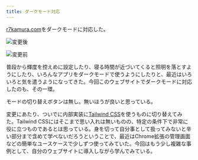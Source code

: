 ```yaml
---
title: ダークモード対応
---
```

[r7kamura.com](https://r7kamura.com/)をダークモードに対応した。

![](https://lh5.googleusercontent.com/V4Q8-5SZN55bBEid5D2SMWuO5_fTOhocPGHReGBaxW9MYvUkMSDytR47iWwTQVit_04MvHOCSYVZu97MDAcpF7EvXpveX1EzODvIkqOdOKjLqk2_qo6t341cxZdOn-hDkyvW264ak6Vh7WsPiO9ga5y_UGtk8doq3lsEr4T-8j9EHp4gdnFyXVNe "変更後")

![](https://lh3.googleusercontent.com/bnTtdV3qt9gr5dJOp428oGUBsHxVIt3TZ2si94JOkffjs2hWY_R7kKdzrDQsKLvctalK-fjjwWSR4k_Q1IobccU3UtRNYVgn5h0fmBWTWZf9eERJnJv0heIPYWx63_ODtw-7PtgkEJ2h2jNHx7uqmZCdw_AqxG3GU2DYfAGXvodhasHN-0G-njAy "変更前")

普段から輝度を控えめに設定したり、寝る時間が近づいてくると照明を落とすようにしたり、いろんなアプリをダークモードで使うようにしたりと、最近はいろいろと気を遣うようになってきた。今回このウェブサイトでダークモードに対応したのも、その一環。

モードの切り替えボタンは無し。無いほうが良いと思っている。

変更にあたり、ついでに内部実装に[Tailwind CSS](https://tailwindcss.com/)を使うものに切り替えてみた。Tailwind CSSにはそこまで思い入れは無いものの、特定の条件下で非常に役に立つものであるとは思っている。身を切って自分事として扱ってみないと辛い部分まで含めて学べないだろうということで、最近はChrome拡張の管理画面などの簡単なユースケースで少しずつ使ってみていた。今回はもう少し複雑な事例として、自分のウェブサイトに導入しながら学んでみている。
